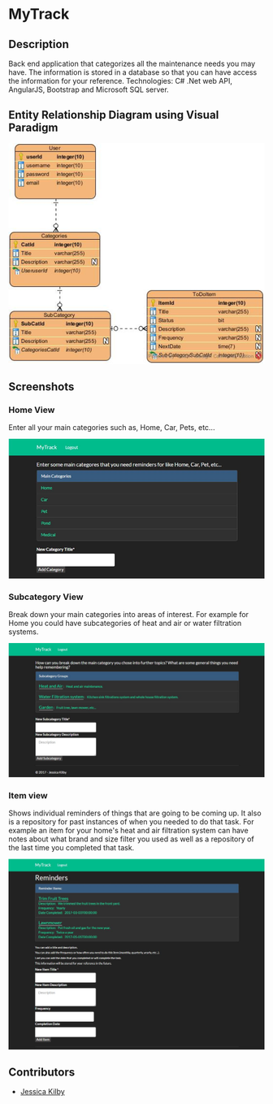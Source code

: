 ﻿# MyTrack

## Description
Back end application that categorizes all the maintenance needs you may have. The information is stored in a database so that you can have access the information for your reference. Technologies: C# .Net web API, AngularJS, Bootstrap and Microsoft SQL server. 

## Entity Relationship Diagram using Visual Paradigm
![ERD](/img/myTrack.jpg?raw=true)

## Screenshots

### Home View
Enter all your main categories such as, Home, Car, Pets, etc...

![Home](/img/Home.JPG?raw=true)


### Subcategory View
Break down your main categories into areas of interest. For example for Home you could have subcategories of heat and air or water filtration systems.

![Subcat](/img/Subcategory.JPG?raw=true)


### Item view
Shows individual reminders of things that are going to be coming up. It also is a repository for past instances of when you needed to do that task. For example an item for your home's heat and air filtration system can have notes about what brand and size filter you used as well as a repository of the last time you completed that task.

![Item](/img/Item.JPG?raw=true)


## Contributors
- [Jessica Kilby](https://github.com/jessicakilby)


